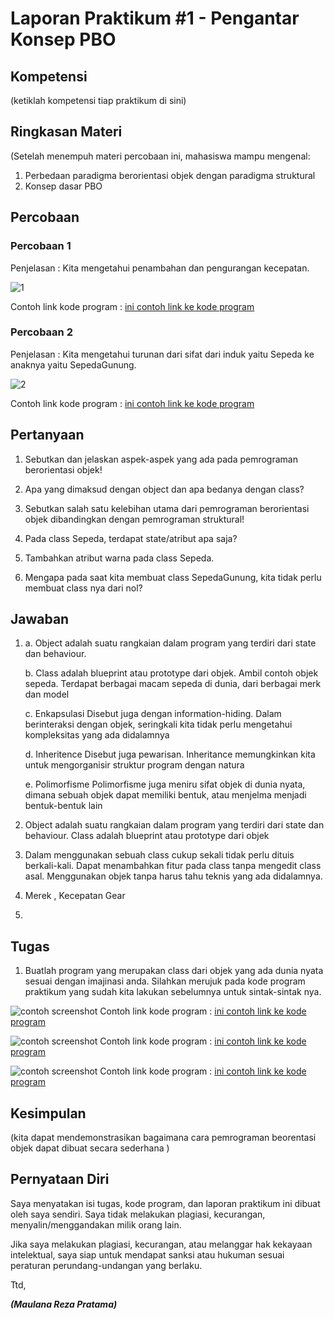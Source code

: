 # Laporan Praktikum #1 - Pengantar Konsep PBO

## Kompetensi

(ketiklah kompetensi tiap praktikum di sini)

## Ringkasan Materi

(Setelah menempuh materi percobaan ini, mahasiswa mampu mengenal:
1. Perbedaan paradigma berorientasi objek dengan paradigma struktural
2. Konsep dasar PBO

## Percobaan

### Percobaan 1
Penjelasan : Kita mengetahui penambahan dan pengurangan kecepatan.

![1](img/1.PNG)

Contoh link kode program : [ini contoh link ke kode program](../../src/1_Pengantar_Konsep_PBO/Sepeda1841720046Reza.java)

### Percobaan 2

Penjelasan : Kita mengetahui turunan dari sifat dari induk yaitu Sepeda ke anaknya yaitu SepedaGunung.

![2](img/2.PNG)

Contoh link kode program : [ini contoh link ke kode program](../../src/1_Pengantar_Konsep_PBO/SepedaDemo1841720046Reza.java)

## Pertanyaan

1. Sebutkan dan jelaskan aspek-aspek yang ada pada pemrograman berorientasi objek!

2. Apa yang dimaksud dengan object dan apa bedanya dengan class?

3. Sebutkan salah satu kelebihan utama dari pemrograman berorientasi objek dibandingkan
dengan pemrograman struktural!
4. Pada class Sepeda, terdapat state/atribut apa saja?
5. Tambahkan atribut warna pada class Sepeda.
6. Mengapa pada saat kita membuat class SepedaGunung, kita tidak perlu membuat class nya dari
nol?


## Jawaban
1. a. Object adalah suatu rangkaian dalam program yang terdiri dari state dan behaviour. 
 
    b. Class adalah blueprint atau prototype dari objek. Ambil contoh objek sepeda. Terdapat berbagai
macam sepeda di dunia, dari berbagai merk dan model

    c. Enkapsulasi Disebut juga dengan information-hiding. Dalam berinteraksi dengan objek, seringkali kita tidak
perlu mengetahui kompleksitas yang ada didalamnya

    d. Inheritence Disebut juga pewarisan. Inheritance memungkinkan kita untuk mengorganisir struktur program
dengan natura

    e. Polimorfisme Polimorfisme juga meniru sifat objek di dunia nyata, dimana sebuah objek dapat memiliki
bentuk, atau menjelma menjadi bentuk-bentuk lain


2. Object adalah suatu rangkaian dalam program yang terdiri dari state dan behaviour. 
   Class adalah blueprint atau prototype dari objek
   
3. Dalam menggunakan sebuah class cukup sekali tidak perlu dituis berkali-kali.
   Dapat menambahkan fitur pada class tanpa mengedit class asal.
   Menggunakan objek tanpa harus tahu teknis yang ada didalamnya.
   
4. Merek , Kecepatan Gear

5. 

## Tugas
1. Buatlah program yang merupakan class dari objek yang ada dunia nyata sesuai dengan imajinasi
anda. Silahkan merujuk pada kode program praktikum yang sudah kita lakukan sebelumnya
untuk sintak-sintak nya.

![contoh screenshot](img/tgs.PNG)
Contoh link kode program : [ini contoh link ke kode program](../../src/1_Pengantar_Konsep_PBO/BekerVapeDemo1841720046.java)

![contoh screenshot](img/tgs.PNG)
Contoh link kode program : [ini contoh link ke kode program](../../src/1_Pengantar_Konsep_PBO/BekerVape1841720046Reza.java)

![contoh screenshot](img/tgs.PNG)
Contoh link kode program : [ini contoh link ke kode program](../../src/1_Pengantar_Konsep_PBO/BekerVapePods1841720046Reza.java)


## Kesimpulan

(kita dapat mendemonstrasikan bagaimana cara pemrograman beorentasi objek dapat dibuat secara sederhana )

## Pernyataan Diri

Saya menyatakan isi tugas, kode program, dan laporan praktikum ini dibuat oleh saya sendiri. Saya tidak melakukan plagiasi, kecurangan, menyalin/menggandakan milik orang lain.

Jika saya melakukan plagiasi, kecurangan, atau melanggar hak kekayaan intelektual, saya siap untuk mendapat sanksi atau hukuman sesuai peraturan perundang-undangan yang berlaku.

Ttd,

***(Maulana Reza Pratama)***
